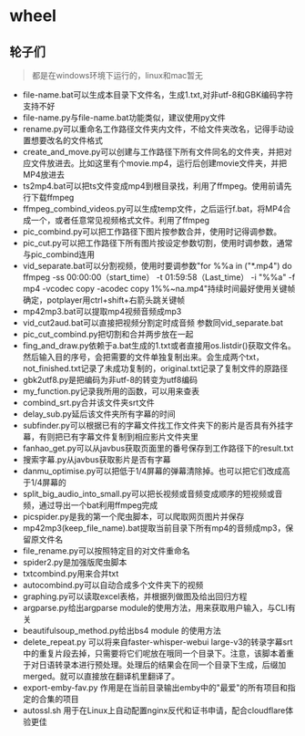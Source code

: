 # wheel

## 轮子们

> 都是在windows环境下运行的，linux和mac暂无

- file-name.bat可以生成本目录下文件名，生成1.txt,对非utf-8和GBK编码字符支持不好
- file-name.py与file-name.bat功能类似，建议使用py文件
- rename.py可以重命名工作路径文件夹内文件，不给文件夹改名，记得手动设置想要改名的文件格式
- create_and_move.py可以创建与工作路径下所有文件同名的文件夹，并把对应文件放进去。比如这里有个movie.mp4，运行后创建movie文件夹，并把MP4放进去
- ts2mp4.bat可以把ts文件变成mp4到根目录找，利用了ffmpeg。使用前请先行下载ffmpeg
- ffmpeg_combind_videos.py可以生成temp文件，之后运行f.bat，将MP4合成一个，或者任意常见视频格式文件。利用了ffmpeg
- pic_combind.py可以把工作路径下图片按参数合并，使用时记得调参数。
- pic_cut.py可以把工作路径下所有图片按设定参数切割，使用时调参数，通常与pic_combind连用
- vid_separate.bat可以分割视频，使用时要调参数"for %%a in ("*.mp4") do ffmpeg -ss 00:00:00（start_time） -t 01:59:58（Last_time） -i "%%a" -f mp4 -vcodec copy -acodec copy 1%%~na.mp4"持续时间最好使用关键帧确定，potplayer用ctrl+shift+右箭头跳关键帧
- mp42mp3.bat可以提取mp4视频音频成mp3
- vid_cut2aud.bat可以直接把视频分割定时成音频 参数同vid_separate.bat
- pic_cut_combind.py把切割和合并两步放在一起
- fing_and_draw.py依赖于a.bat生成的1.txt或者直接用os.listdir()获取文件名。然后输入目的序号，会把需要的文件单独复制出来。会生成两个txt，not_finished.txt记录了未成功复制的，original.txt记录了复制文件的原路径
- gbk2utf8.py是把编码为非utf-8的转变为utf8编码
- my_function.py记录我所用的函数，可以用来查表
- combind_srt.py合并该文件夹srt文件
- delay_sub.py延后该文件夹所有字幕的时间
- subfinder.py可以根据已有的字幕文件找工作文件夹下的影片是否具有外挂字幕，有则把已有字幕文件复制到相应影片文件夹里
- fanhao_get.py可以从javbus获取页面里的番号保存到工作路径下的result.txt
- 搜索字幕.py从javbus获取影片是否有字幕
- danmu_optimise.py可以把低于1/4屏幕的弹幕清除掉。也可以把它们改成高于1/4屏幕的
- split_big_audio_into_small.py可以把长视频或音频变成顺序的短视频或音频，通过导出一个bat利用ffmpeg完成
- picspider.py是我的第一个爬虫脚本，可以爬取网页图片并保存
- mp42mp3(keep_file_name).bat提取当前目录下所有mp4的音频成mp3，保留原文件名
- file_rename.py可以按照特定目的对文件重命名
- spider2.py是加强版爬虫脚本
- txtcombind.py用来合并txt
- autocombind.py可以自动合成多个文件夹下的视频
- graphing.py可以读取excel表格，并根据列做图及给出回归方程
- argparse.py给出argparse module的使用方法，用来获取用户输入，与CLI有关
- beautifulsoup_method.py给出bs4 module 的使用方法
- delete_repeat.py 可以将来自faster-whisper-webui large-v3的转录字幕srt中的重复片段去掉，只需要将它们呢放在哦同一个目录下。注意，该脚本着重于对日语转录本进行预处理。处理后的结果会在同一个目录下生成，后缀加merged。就可以直接放在翻译机里翻译了。
- export-emby-fav.py 作用是在当前目录输出emby中的"最爱"的所有项目和指定的合集的项目
- autossl.sh 用于在Linux上自动配置nginx反代和证书申请，配合cloudflare体验更佳
